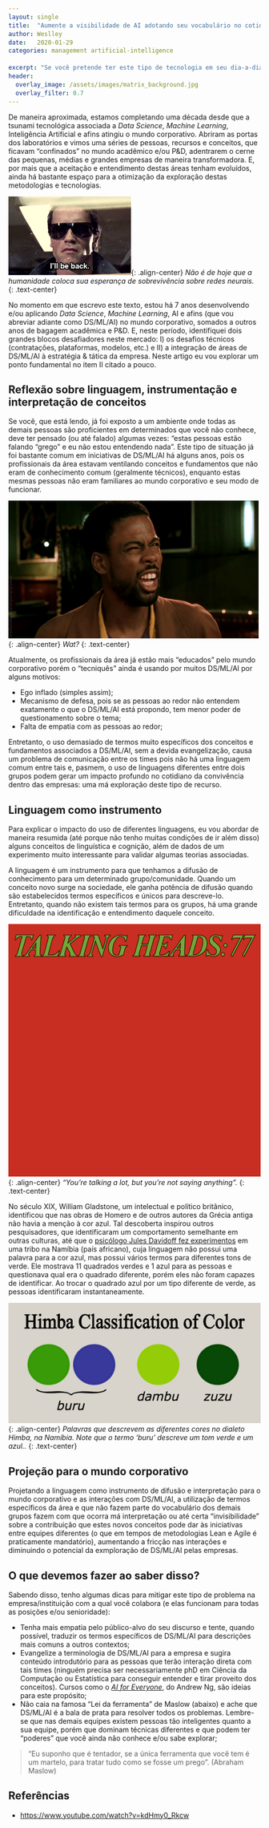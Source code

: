```yaml
---
layout: single
title:  "Aumente a visibilidade de AI adotando seu vocabulário no cotidiano"
author: Weslley
date:   2020-01-29
categories: management artificial-intelligence

excerpt: "Se você pretende ter este tipo de tecnologia em seu dia-a-dia, é muito importante que todos ao seu redor saibam falar sobre ela."
header:
  overlay_image: /assets/images/matrix_background.jpg
  overlay_filter: 0.7
---
```


De maneira aproximada, estamos completando uma década desde que a tsunami tecnológica associada a _Data Science_, _Machine Learning_, Inteligência Artificial e afins atingiu o mundo corporativo. Abriram as portas dos laboratórios e vimos uma séries de pessoas, recursos e conceitos, que ficavam “confinados” no mundo acadêmico e/ou P&D, adentrarem o cerne das pequenas, médias e grandes empresas de maneira transformadora. E, por mais que a aceitação e entendimento destas áreas tenham evoluídos, ainda há bastante espaço para a otimização da exploração destas metodologias e tecnologias.

![](/assets/images/terminator-be-back.gif){: .align-center}
*Não é de hoje que a humanidade coloca sua esperança de sobrevivência sobre redes neurais.*
{: .text-center}

No momento em que escrevo este texto, estou há 7 anos desenvolvendo e/ou aplicando _Data Science_, _Machine Learning_, AI e afins (que vou abreviar adiante como DS/ML/AI) no mundo corporativo, somados a outros anos de bagagem acadêmica e P&D. E, neste período, identifiquei dois grandes blocos desafiadores neste mercado: I) os desafios técnicos (contratações, plataformas, modelos, etc.) e II) a integração de áreas de DS/ML/AI à estratégia & tática da empresa. Neste artigo eu vou explorar um ponto fundamental no item II citado a pouco.

## Reflexão sobre linguagem, instrumentação e interpretação de conceitos

Se você, que está lendo, já foi exposto a um ambiente onde todas as demais pessoas são proficientes em determinados que você não conhece, deve ter pensado (ou até falado) algumas vezes: “estas pessoas estão falando “grego” e eu não estou entendendo nada”. Este tipo de situação já foi bastante comum em iniciativas de DS/ML/AI há alguns anos, pois os profissionais da área estavam ventilando conceitos e fundamentos que não eram de conhecimento comum (geralmente técnicos), enquanto estas mesmas pessoas não eram familiares ao mundo corporativo e seu modo de funcionar.

![](/assets/images/what.gif){: .align-center}
*Wat?*
{: .text-center}

Atualmente, os profissionais da área já estão mais “educados” pelo mundo corporativo porém o “tecniquês” ainda é usando por muitos DS/ML/AI por alguns motivos:

- Ego inflado (simples assim);
- Mecanismo de defesa, pois se as pessoas ao redor não entendem exatamente o que o DS/ML/AI está propondo, tem menor poder de questionamento sobre o tema;
- Falta de empatia com as pessoas ao redor;

Entretanto, o uso demasiado de termos muito específicos dos conceitos e fundamentos associados a DS/ML/AI, sem a devida evangelização, causa um problema de comunicação entre os times pois não há uma linguagem comum entre tais e, pasmem, o uso de linguagens diferentes entre dois grupos podem gerar um impacto profundo no cotidiano da convivência dentro das empresas: uma má exploração deste tipo de recurso.

## Linguagem como instrumento

Para explicar o impacto do uso de diferentes linguagens, eu vou abordar de maneira resumida (até porque não tenho muitas condições de ir além disso) alguns conceitos de linguística e cognição, além de dados de um experimento muito interessante para validar algumas teorias associadas.

A linguagem é um instrumento para que tenhamos a difusão de conhecimento para um determinado grupo/comunidade. Quando um conceito novo surge na sociedade, ele ganha potência de difusão quando são estabelecidos termos específicos e únicos para descreve-lo. Entretanto, quando não existem tais termos para os grupos, há uma grande dificuldade na identificação e entendimento daquele conceito.

![](/assets/images/talking-heads.png){: .align-center}
*“You’re talking a lot, but you’re not saying anything”.*
{: .text-center}

No século XIX, William Gladstone, um intelectual e político britânico, identificou que nas obras de Homero e de outros autores da Grécia antiga não havia a menção à cor azul. Tal descoberta inspirou outros pesquisadores, que identificaram um comportamento semelhante em outras culturas, até que o [psicólogo Jules Davidoff fez experimentos](https://www.bbc.com/portuguese/noticias/2016/02/160221_civilizacoes_antigas_cor_azul_rb) em uma tribo na Namíbia (país africano), cuja linguagem não possui uma palavra para a cor azul, mas possui vários termos para diferentes tons de verde. Ele mostrava 11 quadrados verdes e 1 azul para as pessoas e questionava qual era o quadrado diferente, porém eles não foram capazes de identificar. Ao trocar o quadrado azul por um tipo diferente de verde, as pessoas identificaram instantaneamente.

![](/assets/images/himba-color.png){: .align-center}
*Palavras que descrevem as diferentes cores no dialeto Himba, na Namíbia. Note que o termo ‘buru’ descreve um tom verde e um azul..*
{: .text-center}

## Projeção para o mundo corporativo

Projetando a linguagem como instrumento de difusão e interpretação para o mundo corporativo e as interações com DS/ML/AI, a utilização de termos específicos da área e que não fazem parte do vocabulário dos demais grupos fazem com que ocorra má interpretação ou até certa “invisibilidade” sobre a contribuição que estes novos conceitos pode dar às iniciativas entre equipes diferentes (o que em tempos de metodologias Lean e Agile é praticamente mandatório), aumentando a fricção nas interações e diminuindo o potencial da exmploração de DS/ML/AI pelas empresas.

## O que devemos fazer ao saber disso?

Sabendo disso, tenho algumas dicas para mitigar este tipo de problema na empresa/instituição com a qual você colabora (e elas funcionam para todas as posições e/ou senioridade):

- Tenha mais empatia pelo público-alvo do seu discurso e tente, quando possível, traduzir os termos específicos de DS/ML/AI para descrições mais comuns a outros contextos;
- Evangelize a terminologia de DS/ML/AI para a empresa e sugira conteúdo introdutório para as pessoas que terão interação direta com tais times (ninguém precisa ser necessariamente phD em Ciência da Computação ou Estatística para conseguir entender e tirar proveito dos conceitos). Cursos como o [_AI for Everyone_](https://www.coursera.org/learn/ai-for-everyone/), do Andrew Ng, são ideias para este propósito;
- Não caia na famosa “Lei da ferramenta” de Maslow (abaixo) e ache que DS/ML/AI é a bala de prata para resolver todos os problemas. Lembre-se que nas demais equipes existem pessoas tão inteligentes quanto a sua equipe, porém que dominam técnicas diferentes e que podem ter “poderes” que você ainda não conhece e/ou sabe explorar;

>“Eu suponho que é tentador, se a única ferramenta que você tem é um martelo, para tratar tudo como se fosse um prego”. (Abraham Maslow)

## Referências

- https://www.youtube.com/watch?v=kdHmy0_Rkcw
